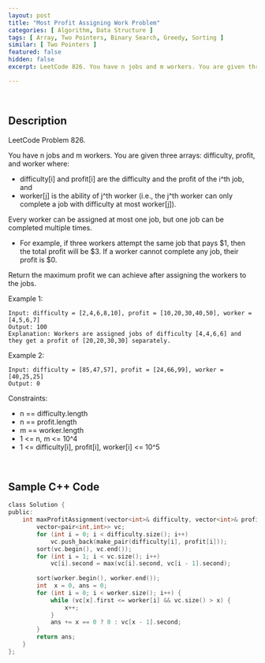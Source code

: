 ```yaml
---
layout: post
title: "Most Profit Assigning Work Problem"
categories: [ Algorithm, Data Structure ]
tags: [ Array, Two Pointers, Binary Search, Greedy, Sorting ]
similar: [ Two Pointers ]
featured: false
hidden: false
excerpt: LeetCode 826. You have n jobs and m workers. You are given three arrays, difficulty, profit, and worker where

---
```


<br />

## Description

LeetCode Problem 826.

You have n jobs and m workers. You are given three arrays: difficulty, profit, and worker where:
* difficulty[i] and profit[i] are the difficulty and the profit of the i^th job, and
* worker[j] is the ability of j^th worker (i.e., the j^th worker can only complete a job with difficulty at most worker[j]).

Every worker can be assigned at most one job, but one job can be completed multiple times.
* For example, if three workers attempt the same job that pays $1, then the total profit will be $3. If a worker cannot complete any job, their profit is $0.

Return the maximum profit we can achieve after assigning the workers to the jobs.

Example 1:
```
Input: difficulty = [2,4,6,8,10], profit = [10,20,30,40,50], worker = [4,5,6,7]
Output: 100
Explanation: Workers are assigned jobs of difficulty [4,4,6,6] and they get a profit of [20,20,30,30] separately.
```

Example 2:
```
Input: difficulty = [85,47,57], profit = [24,66,99], worker = [40,25,25]
Output: 0
```

Constraints:
* n == difficulty.length
* n == profit.length
* m == worker.length
* 1 <= n, m <= 10^4
* 1 <= difficulty[i], profit[i], worker[i] <= 10^5

<br />

## Sample C++ Code


```c
class Solution {
public:
    int maxProfitAssignment(vector<int>& difficulty, vector<int>& profit, vector<int>& worker) {
        vector<pair<int,int>> vc;
        for (int i = 0; i < difficulty.size(); i++) 
            vc.push_back(make_pair(difficulty[i], profit[i]));   
        sort(vc.begin(), vc.end());
        for (int i = 1; i < vc.size(); i++) 
            vc[i].second = max(vc[i].second, vc[i - 1].second);
         
        sort(worker.begin(), worker.end());
        int  x = 0, ans = 0;
        for (int i = 0; i < worker.size(); i++) {
            while (vc[x].first <= worker[i] && vc.size() > x) {
                x++;
            }
            ans += x == 0 ? 0 : vc[x - 1].second;
        }
        return ans;
    }
};
```


